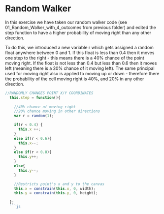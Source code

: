 # Random Walker

In this exercise we have taken our random walker code (see 01_Random_Walker_with_4_outcomes from previous folder) and edited the step function to have a higher probability of moving right than any other direction.

To do this, we introduced a new variable r which gets assigned a random float anywhere between 0 and 1. If this float is less than 0.4 then it moves one step to the right - this means there is a 40% chance of the point moving right. If the float is not less than 0.4 but less than 0.6 then it moves left (meaning there is a 20% chance of it moving left). The same principal used for moving right also is applied to moving up or down - therefore there the probability of the cell moving right is 40%, and 20% in any other direction.

```js
//RANDOMLY CHANGES POINT X/Y COORDINATES
  this.step = function(){
    
    //40% chance of moving right
    //20% chance moving in other directions
    var r = random(1);

    if(r < 0.4) {
      this.x ++;
    }
    else if(r < 0.6){
      this.x--;
    }
    else if(r < 0.8){
      this.y++;
    }
    else{
      this.y--;
    }

    //Restricts point's x and y to the canvas
    this.x = constrain(this.x, 0, width);
    this.y = constrain(this.y, 0, height);

  };
  ```js
